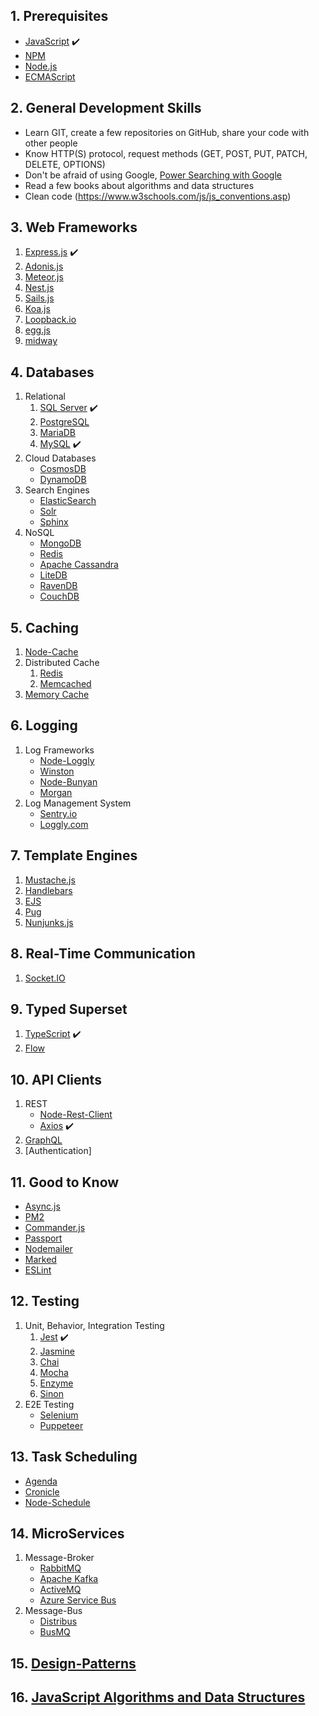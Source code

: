 ## 1. Prerequisites

- [JavaScript](https://www.w3schools.com/js/) :heavy_check_mark:
- [NPM](https://docs.npmjs.com/)
- [Node.js](https://nodejs.org/en/docs/)
- [ECMAScript](https://www.w3schools.com/js/js_versions.asp)

## 2. General Development Skills

- Learn GIT, create a few repositories on GitHub, share your code with other people
- Know HTTP(S) protocol, request methods (GET, POST, PUT, PATCH, DELETE, OPTIONS)
- Don't be afraid of using Google, [Power Searching with Google](http://www.powersearchingwithgoogle.com/)
- Read a few books about algorithms and data structures
- Clean code (https://www.w3schools.com/js/js_conventions.asp)

## 3. Web Frameworks

1.  [Express.js](https://expressjs.com/) :heavy_check_mark:
2.  [Adonis.js](https://adonisjs.com/)
3.  [Meteor.js](https://www.meteor.com/)
4.  [Nest.js](https://nestjs.com/)
5.  [Sails.js](https://sailsjs.com/)
6.  [Koa.js](https://koajs.com/)
7.  [Loopback.io](https://loopback.io/)
8.  [egg.js](https://eggjs.org/en/index.html)
9.  [midway](https://midwayjs.org/midway/en/)

## 4. Databases

1.  Relational
    1. [SQL Server](https://www.microsoft.com/en-us/sql-server/sql-server-2017) :heavy_check_mark:
    2. [PostgreSQL](https://www.postgresql.org/)
    3. [MariaDB](https://mariadb.org/)
    4. [MySQL](https://www.mysql.com/) :heavy_check_mark:
2.  Cloud Databases
    - [CosmosDB](https://docs.microsoft.com/en-us/azure/cosmos-db)
    - [DynamoDB](https://aws.amazon.com/dynamodb/)
3.  Search Engines
    - [ElasticSearch](https://www.elastic.co/)
    - [Solr](http://lucene.apache.org/solr/)
    - [Sphinx](http://sphinxsearch.com/)
4.  NoSQL
    - [MongoDB](https://www.mongodb.com/)
    - [Redis](https://redis.io/)
    - [Apache Cassandra](http://cassandra.apache.org/)
    - [LiteDB](https://github.com/mbdavid/LiteDB)
    - [RavenDB](https://github.com/ravendb/ravendb)
    - [CouchDB](http://couchdb.apache.org/)

## 5. Caching

1.  [Node-Cache](https://www.npmjs.com/package/node-cache)
2.  Distributed Cache
    1. [Redis](https://redis.io/)
    2. [Memcached](https://memcached.org/)
3.  [Memory Cache](https://www.npmjs.com/package/memory-cache)

## 6. Logging

1.  Log Frameworks
    - [Node-Loggly](https://www.loggly.com/docs/node-js-logs-2/)
    - [Winston](https://github.com/winstonjs/winston)
    - [Node-Bunyan](https://github.com/trentm/node-bunyan)
    - [Morgan](https://github.com/expressjs/morgan)
2.  Log Management System
    - [Sentry.io](http://sentry.io)
    - [Loggly.com](https://loggly.com)

## 7. Template Engines

1.  [Mustache.js](https://mustache.github.io/)
2.  [Handlebars](https://handlebarsjs.com/)
3.  [EJS](https://ejs.co/)
4.  [Pug](https://pugjs.org/api/getting-started.html)
5.  [Nunjunks.js](https://mozilla.github.io/nunjucks/)

## 8. Real-Time Communication

1.  [Socket.IO](https://socket.io/)

## 9. Typed Superset

1.  [TypeScript](https://www.typescriptlang.org/) :heavy_check_mark:
2.  [Flow](https://flow.org/)

## 10. API Clients

1. REST
   - [Node-Rest-Client](https://www.npmjs.com/package/node-rest-client)
   - [Axios](https://github.com/axios/axios) :heavy_check_mark:
2. [GraphQL](https://graphql.org/)
3. [Authentication]

## 11. Good to Know

- [Async.js](https://caolan.github.io/async/)
- [PM2](http://pm2.keymetrics.io/)
- [Commander.js](https://github.com/tj/commander.js/)
- [Passport](http://www.passportjs.org/)
- [Nodemailer](https://nodemailer.com/about/)
- [Marked](https://marked.js.org/#/README.md#README.md)
- [ESLint](https://eslint.org/)

## 12. Testing

1. Unit, Behavior, Integration Testing
   1. [Jest](https://jestjs.io/) :heavy_check_mark:
   2. [Jasmine](https://jasmine.github.io/)
   3. [Chai](https://www.chaijs.com/)
   4. [Mocha](https://mochajs.org/)
   5. [Enzyme](https://github.com/airbnb/enzyme)
   6. [Sinon](https://sinonjs.org/)
2. E2E Testing
   - [Selenium](https://help.crossbrowsertesting.com/selenium-testing/getting-started/javascript/)
   - [Puppeteer](https://github.com/GoogleChrome/puppeteer)

## 13. Task Scheduling

- [Agenda](https://github.com/agenda/agenda)
- [Cronicle](https://github.com/jhuckaby/Cronicle)
- [Node-Schedule](https://www.npmjs.com/package/node-schedule)

## 14. MicroServices

1. Message-Broker
   - [RabbitMQ](https://www.rabbitmq.com/tutorials/tutorial-one-javascript.html)
   - [Apache Kafka](https://www.npmjs.com/package/kafka-node)
   - [ActiveMQ](https://github.com/apache/activemq)
   - [Azure Service Bus](https://docs.microsoft.com/en-us/azure/service-bus-messaging/service-bus-messaging-overview)
2. Message-Bus
   - [Distribus](https://distribus.com/)
   - [BusMQ](https://github.com/capriza/node-busmq)

## 15. [Design-Patterns](https://www.pluralsight.com/courses/javascript-practical-design-patterns)

## 16. [JavaScript Algorithms and Data Structures](https://github.com/trekhleb/javascript-algorithms/)
